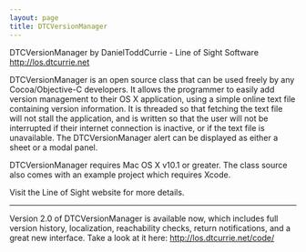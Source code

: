 ```yaml
---
layout: page
title: DTCVersionManager
---
```


DTCVersionManager by DanielToddCurrie -  Line of Sight Software http://los.dtcurrie.net

DTCVersionManager is an open source class that can be used freely by any Cocoa/Objective-C developers. It allows the programmer to easily add version management to their OS X application, using a simple online text file containing version information.  It is threaded so that fetching the text file will not stall the application, and is written so that the user will not be interrupted if their internet connection is inactive, or if the text file is unavailable. The DTCVersionManager alert can be displayed as either a sheet or a modal panel. 

DTCVersionManager requires Mac OS X v10.1 or greater. The class source also comes with an example project which requires Xcode.

Visit the Line of Sight website for more details.

----

Version 2.0 of DTCVersionManager is available now, which includes full version history, localization, reachability checks, return notifications, and a great new interface.  Take a look at it here:  http://los.dtcurrie.net/code/

